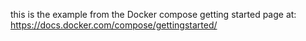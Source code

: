 this is the example from the Docker compose getting started page at: https://docs.docker.com/compose/gettingstarted/
